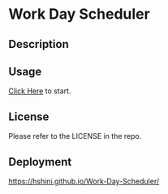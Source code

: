 #  Work Day Scheduler

## Description

## Usage
[Click Here](https://hshini.github.io/Work-Day-Scheduler/) to start. 
## License
Please refer to the LICENSE in the repo.

## Deployment
https://hshini.github.io/Work-Day-Scheduler/

